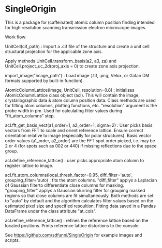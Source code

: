 # SingleOrigin

This is a package for (caffeinated) atomic column position finding intended for high resolution scanning transmission electron microscope images.

Work flow:

UnitCell(cif_path) : Import a .cif file of the structure and create a unit cell structural projection for the applicable zone axis.

Apply methods UnitCell.transform_basis(a2, a3, za) and UnitCell.project_uc_2d(proj_axis = 0) to create zone axis projection.

import_image("image_path") : Load image (.tif, .png, Velox, or Gatan DM formats supported by built-in function). 

AtomicColumnLattice(image, UnitCell, resolution=0.8) : initializes AtomicColumnLattice class object (acl). This will contain the image, crystallographic data & atom column position data. Class methods are used for fitting atom columns, plotting functions, etc. "resolution" argument is the probe width in pm. Used for calculating filter values during "fit_atom_columns" step.

acl.fft_get_basis_vect(a1_order=1, a2_order=1, sigma=2) : User picks basis vectors from FFT to scale and orient reference lattice. Ensure correct orientation relative to image (especially for polar structures). Basis vector order values (a1_order, a2_order)  are the FFT spot order picked, i.e. may be 2 or 4 (for spots such as 002 or 440) if missing reflections due to the space group.

acl.define_reference_lattice() : user picks appropriate atom column to register lattice to image.

acl.fit_atom_columns(local_thresh_factor=0.95, diff_filter='auto', grouping_filter='auto) : fits the atom columns. "diff_filter" applys a Laplacian of Gaussian filterto differentiate close columns for masking. "grouping_filter" applys a Gaussian blurring filter for grouping masked regions so that close columns are fit simultaneously. Both methods are set to "auto" by default and the algorithm calculates filter values based on the estimated pixel size and specified resoultion. Fitting data saved in a Pandas DataFrame under the class attribute "at_cols".

acl.refine_reference_lattice() : refines the reference lattice based on the located positions. Prints reference lattice distortions to the console.

See https://github.com/sdfunni/SingleOrigin for example images and scripts.
